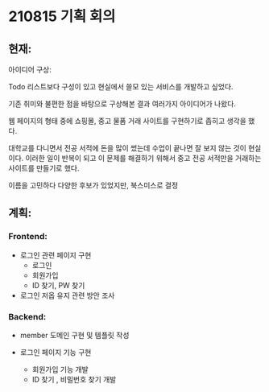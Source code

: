 # 210815 기획 회의

## 현재:

아이디어 구상:

Todo 리스트보다 구성이 있고 현실에서 쓸모 있는 서비스를 개발하고 싶었다.

기존 취미와 불편한 점을 바탕으로 구상해본 결과 여러가지 아이디어가 나왔다.

웹 페이지의 형태 중에 쇼핑몰, 중고 물품 거래 사이트를 구현하기로 좁히고 생각을 했다.

대학교를 다니면서 전공 서적에 돈을 많이 썼는데 수업이 끝나면 잘 보지 않는 것이 현실이다. 이러한 일이 반복이 되고 이 문제를 해결하기 위해서 중고 전공 서적만을 거래하는 사이트를 만들기로 했다.

이름을 고민하다 다양한 후보가 있었지만, 북스미스로 결정



## 계획:

### Frontend:
- 로그인 관련 페이지 구현
  - 로그인
  - 회원가입
  - ID 찾기, PW 찾기
- 로그인 저옵 유지 관련 방안 조사


### Backend:

- member 도메인 구현 및 템플릿 작성

- 로그인 페이지 기능 구현
  - 회원가입 기능 개발
  - ID 찾기 , 비밀번호 찾기 개발

